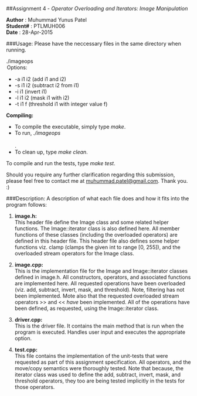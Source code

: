 ##Assignment 4 - _Operator Overloading and Iterators: Image Manipulation_

**Author** : Muhummad Yunus Patel  
**Student#** : PTLMUH006  
**Date** : 28-Apr-2015

###Usage:
Please have the neccessary files in the same directory when running.

./imageops <option>  
**Options:**

* -a i1 i2 \(add i1 and i2\)
* -s i1 i2 \(subtract i2 from i1\)
* -i i1	\(invert i1\)
* -l i1 i2 \(mask i1 with i2\)
* -t i1 f \(threshold i1 with integer value f\)

**Compiling:**

* To compile the executable, simply type _make_.
* To run, _./imageops <option>_.
* To clean up, type _make clean_.

To compile and run the tests, type _make test_.

Should you require any further clarification regarding this submission, please
feel free to contact me at muhummad.patel@gmail.com. Thank you. :\)

###Description:
A description of what each file does and how it fits into the program follows:

1. **image.h:**  
    This header file define the Image class and some related helper functions.
    The Image::iterator class is also defined here. All member functions of these
    classes \(including the overloaded operators\) are defined in this header file.
    This header file also defines some helper functions viz. clamp \(clamps the 
    given int to range \[0, 255\]\), and the overloaded stream operators for the 
    Image class.  
    
2. **image.cpp:**  
    This is the implementation file for the Image and Image::iterator classes
    defined in image.h. All constructors, operators, and associated functions
    are implemented here. All requested operations have been overloaded \(viz.
    add, subtract, invert, mask, and threshold\). Note, filtering has not been
    implemented. Mote also that the requested overloaded stream operators >> and
    << *have* been implemented. All of the operations have been defined, as 
    requested, using the Image::iterator class.  
    
3. **driver.cpp:**  
    This is the driver file. It contains the main method that is run when the 
    program is executed. Handles user input and executes the appropriate option.  
    
4. **test.cpp:**  
    This file contains the implementation of the unit-tests that were requested
    as part of this assignment specification. All operators, and the move/copy
    semantics were thoroughly tested. Note that because, the iterator class was
    used to define the add, subtract, invert, mask, and threshold operators, they
    too are being tested implicitly in the tests for those operators.